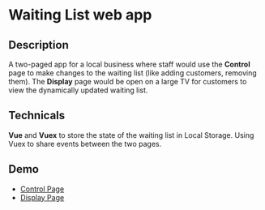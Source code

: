 # Waiting List web app

## Description
A two-paged app for a local business where staff would use the **Control** page to make changes to the waiting list (like adding customers, removing them). The **Display** page would be open on a large TV for customers to view the dynamically updated waiting list.

## Technicals
**Vue** and **Vuex** to store the state of the waiting list in Local Storage. Using Vuex to share events between the two pages.

## Demo
- [Control Page](https://waitlist.chuac.me/)
- [Display Page](https://waitlist.chuac.me/display)